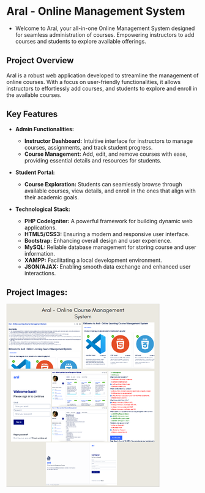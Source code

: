 # Aral - Online Management System

- Welcome to Aral, your all-in-one Online Management System designed for seamless administration of courses. Empowering instructors to add courses and students to explore available offerings.

## Project Overview

Aral is a robust web application developed to streamline the management of online courses. With a focus on user-friendly functionalities, it allows instructors to effortlessly add courses, and students to explore and enroll in the available courses.

## Key Features

- **Admin Functionalities:**
  - **Instructor Dashboard:** Intuitive interface for instructors to manage courses, assignments, and track student progress.
  - **Course Management:** Add, edit, and remove courses with ease, providing essential details and resources for students.

- **Student Portal:**
  - **Course Exploration:** Students can seamlessly browse through available courses, view details, and enroll in the ones that align with their academic goals.

- **Technological Stack:**
  - **PHP CodeIgniter:** A powerful framework for building dynamic web applications.
  - **HTML5/CSS3:** Ensuring a modern and responsive user interface.
  - **Bootstrap:** Enhancing overall design and user experience.
  - **MySQL:** Reliable database management for storing course and user information.
  - **XAMPP:** Facilitating a local development environment.
  - **JSON/AJAX:** Enabling smooth data exchange and enhanced user interactions.
 
## Project Images:
<img src="./aral.png" width="400">
